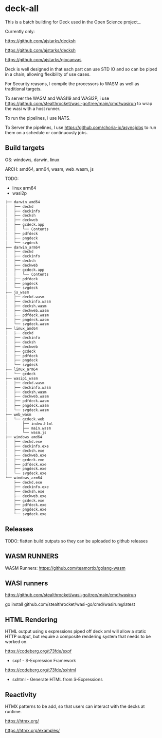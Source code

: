 # deck-all

This is a batch building for Deck used in the Open Science project...

Currently only:

https://github.com/ajstarks/decksh

https://github.com/ajstarks/decksh

https://github.com/ajstarks/giocanvas


Deck is well designed in that each part can use STD IO and so can be piped in a chain, allowing flexibility of use cases.

For Security reasons, I compile the processors to WASM as well as traditional targets. 

To server the WASM and WASI19 and WASI2P, i use https://github.com/stealthrocket/wasi-go/tree/main/cmd/wasirun to wrap the wasi with a host runner.

To run the pipelines, I use NATS.

To Server the pipelines, I use https://github.com/choria-io/asyncjobs to run them on a schedule or continuously jobs.

## Build targets

OS: windows, darwin, linux

ARCH: amd64, arm64, wasm, web_wasm, js

TODO: 
- linux arm64
- wasi2p

```sh
├── darwin_amd64
│   ├── deckd
│   ├── deckinfo
│   ├── decksh
│   ├── deckweb
│   ├── gcdeck.app
│   │   └── Contents
│   ├── pdfdeck
│   ├── pngdeck
│   └── svgdeck
├── darwin_arm64
│   ├── deckd
│   ├── deckinfo
│   ├── decksh
│   ├── deckweb
│   ├── gcdeck.app
│   │   └── Contents
│   ├── pdfdeck
│   ├── pngdeck
│   └── svgdeck
├── js_wasm
│   ├── deckd.wasm
│   ├── deckinfo.wasm
│   ├── decksh.wasm
│   ├── deckweb.wasm
│   ├── pdfdeck.wasm
│   ├── pngdeck.wasm
│   └── svgdeck.wasm
├── linux_amd64
│   ├── deckd
│   ├── deckinfo
│   ├── decksh
│   ├── deckweb
│   ├── gcdeck
│   ├── pdfdeck
│   ├── pngdeck
│   └── svgdeck
├── linux_arm64
│   └── gcdeck
├── wasip1_wasm
│   ├── deckd.wasm
│   ├── deckinfo.wasm
│   ├── decksh.wasm
│   ├── deckweb.wasm
│   ├── pdfdeck.wasm
│   ├── pngdeck.wasm
│   └── svgdeck.wasm
├── web_wasm
│   └── gcdeck.web
│       ├── index.html
│       ├── main.wasm
│       └── wasm.js
├── windows_amd64
│   ├── deckd.exe
│   ├── deckinfo.exe
│   ├── decksh.exe
│   ├── deckweb.exe
│   ├── gcdeck.exe
│   ├── pdfdeck.exe
│   ├── pngdeck.exe
│   └── svgdeck.exe
└── windows_arm64
    ├── deckd.exe
    ├── deckinfo.exe
    ├── decksh.exe
    ├── deckweb.exe
    ├── gcdeck.exe
    ├── pdfdeck.exe
    ├── pngdeck.exe
    └── svgdeck.exe
```

## Releases

TODO: flatten build outputs so they can be uploaded to github releases


## WASM RUNNERS

WASM Runners: https://github.com/teamortix/golang-wasm

## WASI runners

https://github.com/stealthrocket/wasi-go/tree/main/cmd/wasirun

go install github.com/stealthrocket/wasi-go/cmd/wasirun@latest


## HTML Rendering

HTML output using s expressions piped off deck xml will allow a static HTTP output, but require a composite rendering system that needs to be worked on.

https://codeberg.org/t73fde/sxpf
- sxpf - S-Expression Framework

https://codeberg.org/t73fde/sxhtml
- sxhtml - Generate HTML from S-Expressions

## Reactivity

HTMX patterns to be add, so that users can interact with the decks at runtime.

https://htmx.org/

https://htmx.org/examples/
